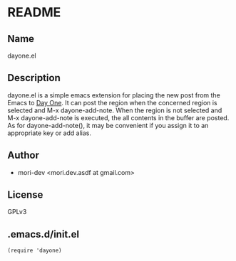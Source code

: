 # README

## Name

dayone.el

## Description

dayone.el is a simple emacs extension for placing the new post from the Emacs to [Day One](http://dayoneapp.com). It can post the region when the concerned region is selected and M-x dayone-add-note. When the region is not selected and M-x dayone-add-note is executed, the all contents in the buffer are posted.
As for dayone-add-note(), it may be convenient if you assign it to an appropriate key or add alias.

## Author

* mori-dev <mori.dev.asdf at gmail.com>

## License

GPLv3

## .emacs.d/init.el

```emacs-lisp
(require 'dayone)
```
